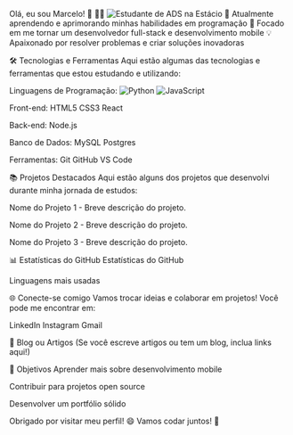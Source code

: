 
Olá, eu sou Marcelo! 👋
👨‍💻 ![Estudante de ADS](https://img.shields.io/badge/Estudante_de_ADS-8A2BE2?style=for-the-badge&logo=book&logoColor=white) na Estácio
🌱 Atualmente aprendendo e aprimorando minhas habilidades em programação
🚀 Focado em me tornar um desenvolvedor full-stack e desenvolvimento mobile
💡 Apaixonado por resolver problemas e criar soluções inovadoras

🛠️ Tecnologias e Ferramentas
Aqui estão algumas das tecnologias e ferramentas que estou estudando e utilizando:

Linguagens de Programação:
![Python](https://img.shields.io/badge/Python-3776AB?style=for-the-badge&logo=python&logoColor=white)
![JavaScript](https://img.shields.io/badge/JavaScript-F7DF1E?style=for-the-badge&logo=javascript&logoColor=black)


Front-end:
HTML5
CSS3
React

Back-end:
Node.js


Banco de Dados:
MySQL
Postgres

Ferramentas:
Git
GitHub
VS Code

📚 Projetos Destacados
Aqui estão alguns dos projetos que desenvolvi durante minha jornada de estudos:

Nome do Projeto 1 - Breve descrição do projeto.

Nome do Projeto 2 - Breve descrição do projeto.

Nome do Projeto 3 - Breve descrição do projeto.

📊 Estatísticas do GitHub
Estatísticas do GitHub

Linguagens mais usadas

🌐 Conecte-se comigo
Vamos trocar ideias e colaborar em projetos! Você pode me encontrar em:

LinkedIn
Instagram
Gmail

📝 Blog ou Artigos
(Se você escreve artigos ou tem um blog, inclua links aqui!)

🎯 Objetivos
Aprender mais sobre desenvolvimento mobile

Contribuir para projetos open source

Desenvolver um portfólio sólido

Obrigado por visitar meu perfil! 😄
Vamos codar juntos! 🚀
